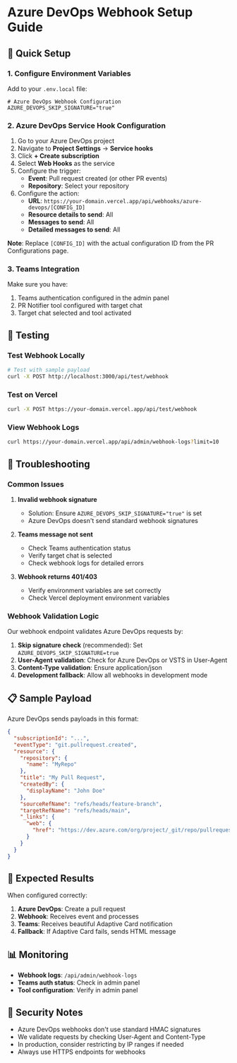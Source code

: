# Azure DevOps Webhook Setup Guide

## 🚀 Quick Setup

### 1. Configure Environment Variables

Add to your `.env.local` file:

```env
# Azure DevOps Webhook Configuration
AZURE_DEVOPS_SKIP_SIGNATURE="true"
```

### 2. Azure DevOps Service Hook Configuration

1. Go to your Azure DevOps project
2. Navigate to **Project Settings** → **Service hooks**
3. Click **+ Create subscription**
4. Select **Web Hooks** as the service
5. Configure the trigger:
   - **Event**: Pull request created (or other PR events)
   - **Repository**: Select your repository
6. Configure the action:
   - **URL**: `https://your-domain.vercel.app/api/webhooks/azure-devops/[CONFIG_ID]`
   - **Resource details to send**: All
   - **Messages to send**: All
   - **Detailed messages to send**: All

**Note**: Replace `[CONFIG_ID]` with the actual configuration ID from the PR Configurations page.

### 3. Teams Integration

Make sure you have:
1. Teams authentication configured in the admin panel
2. PR Notifier tool configured with target chat
3. Target chat selected and tool activated

## 🧪 Testing

### Test Webhook Locally
```bash
# Test with sample payload
curl -X POST http://localhost:3000/api/test/webhook
```

### Test on Vercel
```bash
curl -X POST https://your-domain.vercel.app/api/test/webhook
```

### View Webhook Logs
```bash
curl https://your-domain.vercel.app/api/admin/webhook-logs?limit=10
```

## 🔧 Troubleshooting

### Common Issues

1. **Invalid webhook signature**
   - Solution: Ensure `AZURE_DEVOPS_SKIP_SIGNATURE="true"` is set
   - Azure DevOps doesn't send standard webhook signatures

2. **Teams message not sent**
   - Check Teams authentication status
   - Verify target chat is selected
   - Check webhook logs for detailed errors

3. **Webhook returns 401/403**
   - Verify environment variables are set correctly
   - Check Vercel deployment environment variables

### Webhook Validation Logic

Our webhook endpoint validates Azure DevOps requests by:

1. **Skip signature check** (recommended): Set `AZURE_DEVOPS_SKIP_SIGNATURE=true`
2. **User-Agent validation**: Check for Azure DevOps or VSTS in User-Agent
3. **Content-Type validation**: Ensure application/json
4. **Development fallback**: Allow all webhooks in development mode

## 📋 Sample Payload

Azure DevOps sends payloads in this format:

```json
{
  "subscriptionId": "...",
  "eventType": "git.pullrequest.created",
  "resource": {
    "repository": {
      "name": "MyRepo"
    },
    "title": "My Pull Request",
    "createdBy": {
      "displayName": "John Doe"
    },
    "sourceRefName": "refs/heads/feature-branch",
    "targetRefName": "refs/heads/main",
    "_links": {
      "web": {
        "href": "https://dev.azure.com/org/project/_git/repo/pullrequest/123"
      }
    }
  }
}
```

## 🎯 Expected Results

When configured correctly:

1. **Azure DevOps**: Create a pull request
2. **Webhook**: Receives event and processes
3. **Teams**: Receives beautiful Adaptive Card notification
4. **Fallback**: If Adaptive Card fails, sends HTML message

## 📊 Monitoring

- **Webhook logs**: `/api/admin/webhook-logs`
- **Teams auth status**: Check in admin panel
- **Tool configuration**: Verify in admin panel

## 🔐 Security Notes

- Azure DevOps webhooks don't use standard HMAC signatures
- We validate requests by checking User-Agent and Content-Type
- In production, consider restricting by IP ranges if needed
- Always use HTTPS endpoints for webhooks 